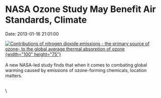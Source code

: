 NASA Ozone Study May Benefit Air Standards, Climate
===================================================

Date: 2013-01-16 21:01:00

[![Contributions of nitrogen dioxide emissions - the primary source of
ozone- to the global average thermal absorption of
ozone](http://www.jpl.nasa.gov/images/earth/20130116/tes20130116-th.jpg){width="100"
height="75"}](http://www.jpl.nasa.gov/news/news.cfm?release=2013-022&rn=news.xml&rst=3657)\
\
A new NASA-led study finds that when it comes to combating global
warming caused by emissions of ozone-forming chemicals, location
matters.

\
\
